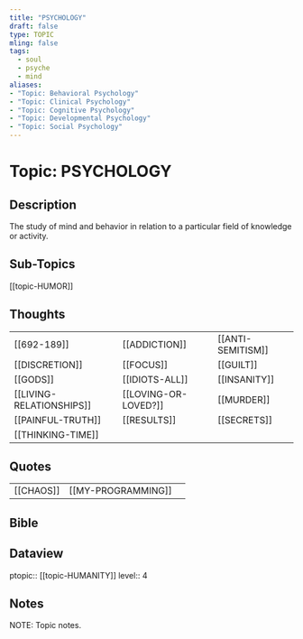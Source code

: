 ```yaml
---
title: "PSYCHOLOGY"
draft: false
type: TOPIC
mling: false
tags:
  - soul
  - psyche
  - mind
aliases: 
- "Topic: Behavioral Psychology"
- "Topic: Clinical Psychology"
- "Topic: Cognitive Psychology"
- "Topic: Developmental Psychology"
- "Topic: Social Psychology"
---
```

# Topic: PSYCHOLOGY 
## Description
The study of mind and behavior in relation to a particular field of knowledge or activity.

## Sub-Topics
[[topic-HUMOR]]
## Thoughts
|     |     |     |
| --- | --- | --- |
| [[692-189]] | [[ADDICTION]] | [[ANTI-SEMITISM]] |
| [[DISCRETION]] | [[FOCUS]] | [[GUILT]] |
| [[GODS]] | [[IDIOTS-ALL]] | [[INSANITY]] |
| [[LIVING-RELATIONSHIPS]] | [[LOVING-OR-LOVED?]] | [[MURDER]] |
| [[PAINFUL-TRUTH]] | [[RESULTS]] | [[SECRETS]] |
| [[THINKING-TIME]] |

## Quotes
|     |     |     |
| --- | --- | --- |
| [[CHAOS]] | [[MY-PROGRAMMING]] |

## Bible

## Dataview
ptopic:: [[topic-HUMANITY]]
level:: 4

## Notes
NOTE: Topic notes.

